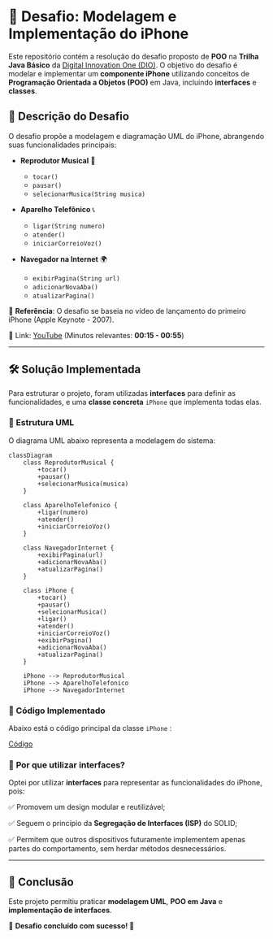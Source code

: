 # 📱 Desafio: Modelagem e Implementação do iPhone

Este repositório contém a resolução do desafio proposto de **POO** na **Trilha Java Básico**  da [Digital Innovation One (DIO)](https://github.com/digitalinnovationone/trilha-java-basico/blob/main/desafios/poo/README.md). O objetivo do desafio é modelar e implementar um **componente iPhone** utilizando conceitos de **Programação Orientada a Objetos (POO)** em Java, incluindo **interfaces** e **classes**.

## 🚀 Descrição do Desafio

O desafio propõe a modelagem e diagramação UML do iPhone, abrangendo suas funcionalidades principais:

- **Reprodutor Musical** 🎵
  - `tocar()`
  - `pausar()`
  - `selecionarMusica(String musica)`

- **Aparelho Telefônico** 📞
  - `ligar(String numero)`
  - `atender()`
  - `iniciarCorreioVoz()`

- **Navegador na Internet** 🌍
  - `exibirPagina(String url)`
  - `adicionarNovaAba()`
  - `atualizarPagina()`

📌 **Referência**: O desafio se baseia no vídeo de lançamento do primeiro iPhone (Apple Keynote - 2007).

🎥 Link: [YouTube](https://www.youtube.com/watch?v=9ou608QQRq8) (Minutos relevantes: **00:15 - 00:55**)

---

## 🛠️ Solução Implementada

Para estruturar o projeto, foram utilizadas **interfaces** para definir as funcionalidades, e uma **classe concreta** `iPhone` que implementa todas elas.

### 🔹 Estrutura UML
O diagrama UML abaixo representa a modelagem do sistema:

```mermaid
classDiagram
    class ReprodutorMusical {
        +tocar()
        +pausar()
        +selecionarMusica(musica)
    }

    class AparelhoTelefonico {
        +ligar(numero)
        +atender()
        +iniciarCorreioVoz()
    }

    class NavegadorInternet {
        +exibirPagina(url)
        +adicionarNovaAba()
        +atualizarPagina()
    }

    class iPhone {
        +tocar()
        +pausar()
        +selecionarMusica()
        +ligar()
        +atender()
        +iniciarCorreioVoz()
        +exibirPagina()
        +adicionarNovaAba()
        +atualizarPagina()
    }

    iPhone --> ReprodutorMusical
    iPhone --> AparelhoTelefonico
    iPhone --> NavegadorInternet
```

### 🔹 Código Implementado
Abaixo está o código principal da classe `iPhone` :

[Código](https://github.com/romildo-feliciano/dio-trilha-java-basico/blob/main/desafio-poo/src/iPhone.java)

### 🔹 **Por que utilizar interfaces?**
Optei por utilizar **interfaces** para representar as funcionalidades do iPhone, pois:

✅ Promovem um design modular e reutilizável;

✅ Seguem o princípio da **Segregação de Interfaces (ISP)** do SOLID;

✅ Permitem que outros dispositivos futuramente implementem apenas partes do comportamento, sem herdar métodos desnecessários.

---

## 📜 Conclusão
Este projeto permitiu praticar **modelagem UML**, **POO em Java** e **implementação de interfaces**.

📌 **Desafio concluído com sucesso! 🚀**
